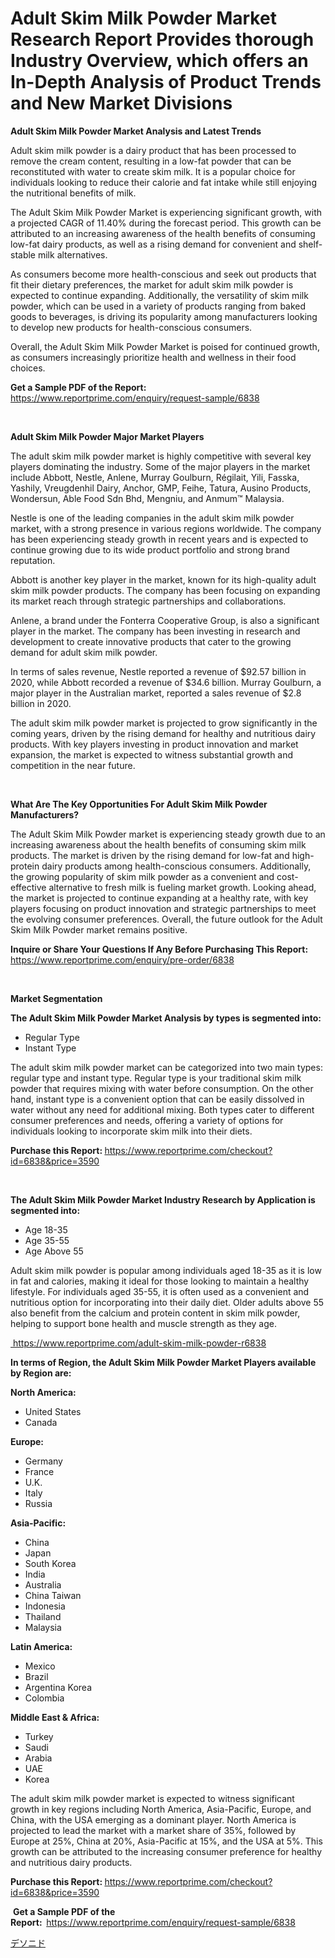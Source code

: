 <p><h1>Adult Skim Milk Powder Market Research Report Provides thorough Industry Overview, which offers an In-Depth Analysis of Product Trends and New Market Divisions</h1></p><p><strong>Adult Skim Milk Powder Market Analysis and Latest Trends</strong></p>
<p><p>Adult skim milk powder is a dairy product that has been processed to remove the cream content, resulting in a low-fat powder that can be reconstituted with water to create skim milk. It is a popular choice for individuals looking to reduce their calorie and fat intake while still enjoying the nutritional benefits of milk.</p><p>The Adult Skim Milk Powder Market is experiencing significant growth, with a projected CAGR of 11.40% during the forecast period. This growth can be attributed to an increasing awareness of the health benefits of consuming low-fat dairy products, as well as a rising demand for convenient and shelf-stable milk alternatives.</p><p>As consumers become more health-conscious and seek out products that fit their dietary preferences, the market for adult skim milk powder is expected to continue expanding. Additionally, the versatility of skim milk powder, which can be used in a variety of products ranging from baked goods to beverages, is driving its popularity among manufacturers looking to develop new products for health-conscious consumers.</p><p>Overall, the Adult Skim Milk Powder Market is poised for continued growth, as consumers increasingly prioritize health and wellness in their food choices.</p></p>
<p><strong>Get a Sample PDF of the Report:&nbsp;</strong> <a href="https://www.reportprime.com/enquiry/request-sample/6838">https://www.reportprime.com/enquiry/request-sample/6838</a></p>
<p>&nbsp;</p>
<p><strong>Adult Skim Milk Powder Major Market Players</strong></p>
<p><p>The adult skim milk powder market is highly competitive with several key players dominating the industry. Some of the major players in the market include Abbott, Nestle, Anlene, Murray Goulburn, Régilait, Yili, Fasska, Yashily, Vreugdenhil Dairy, Anchor, GMP, Feihe, Tatura, Ausino Products, Wondersun, Able Food Sdn Bhd, Mengniu, and Anmum™ Malaysia.</p><p>Nestle is one of the leading companies in the adult skim milk powder market, with a strong presence in various regions worldwide. The company has been experiencing steady growth in recent years and is expected to continue growing due to its wide product portfolio and strong brand reputation.</p><p>Abbott is another key player in the market, known for its high-quality adult skim milk powder products. The company has been focusing on expanding its market reach through strategic partnerships and collaborations.</p><p>Anlene, a brand under the Fonterra Cooperative Group, is also a significant player in the market. The company has been investing in research and development to create innovative products that cater to the growing demand for adult skim milk powder.</p><p>In terms of sales revenue, Nestle reported a revenue of $92.57 billion in 2020, while Abbott recorded a revenue of $34.6 billion. Murray Goulburn, a major player in the Australian market, reported a sales revenue of $2.8 billion in 2020.</p><p>The adult skim milk powder market is projected to grow significantly in the coming years, driven by the rising demand for healthy and nutritious dairy products. With key players investing in product innovation and market expansion, the market is expected to witness substantial growth and competition in the near future.</p></p>
<p>&nbsp;</p>
<p><strong>What Are The Key Opportunities For Adult Skim Milk Powder Manufacturers?</strong></p>
<p><p>The Adult Skim Milk Powder market is experiencing steady growth due to an increasing awareness about the health benefits of consuming skim milk products. The market is driven by the rising demand for low-fat and high-protein dairy products among health-conscious consumers. Additionally, the growing popularity of skim milk powder as a convenient and cost-effective alternative to fresh milk is fueling market growth. Looking ahead, the market is projected to continue expanding at a healthy rate, with key players focusing on product innovation and strategic partnerships to meet the evolving consumer preferences. Overall, the future outlook for the Adult Skim Milk Powder market remains positive.</p></p>
<p><strong>Inquire or Share Your Questions If Any Before Purchasing This Report:</strong> <a href="https://www.reportprime.com/enquiry/pre-order/6838">https://www.reportprime.com/enquiry/pre-order/6838</a></p>
<p>&nbsp;</p>
<p><strong>Market Segmentation</strong></p>
<p><strong>The Adult Skim Milk Powder Market Analysis by types is segmented into:</strong></p>
<p><ul><li>Regular Type</li><li>Instant Type</li></ul></p>
<p><p>The adult skim milk powder market can be categorized into two main types: regular type and instant type. Regular type is your traditional skim milk powder that requires mixing with water before consumption. On the other hand, instant type is a convenient option that can be easily dissolved in water without any need for additional mixing. Both types cater to different consumer preferences and needs, offering a variety of options for individuals looking to incorporate skim milk into their diets.</p></p>
<p><strong>Purchase this Report:&nbsp;</strong><a href="https://www.reportprime.com/checkout?id=6838&price=3590">https://www.reportprime.com/checkout?id=6838&price=3590</a></p>
<p>&nbsp;</p>
<p><strong>The Adult Skim Milk Powder Market Industry Research by Application is segmented into:</strong></p>
<p><ul><li>Age 18-35</li><li>Age 35-55</li><li>Age Above 55</li></ul></p>
<p><p>Adult skim milk powder is popular among individuals aged 18-35 as it is low in fat and calories, making it ideal for those looking to maintain a healthy lifestyle. For individuals aged 35-55, it is often used as a convenient and nutritious option for incorporating into their daily diet. Older adults above 55 also benefit from the calcium and protein content in skim milk powder, helping to support bone health and muscle strength as they age.</p></p>
<p><a href="https://www.reportprime.com/adult-skim-milk-powder-r6838">&nbsp;https://www.reportprime.com/adult-skim-milk-powder-r6838</a></p>
<p><strong>In terms of Region, the Adult Skim Milk Powder Market Players available by Region are:</strong></p>
<p>
    <p> <strong> North America: </strong>
        <ul>
            <li>United States</li>
            <li>Canada</li>
        </ul>
        </p> 
    <p> <strong> Europe: </strong>
        <ul>
            <li>Germany</li>
            <li>France</li>
            <li>U.K.</li>
            <li>Italy</li>
            <li>Russia</li>
        </ul>
        </p> 
    <p> <strong> Asia-Pacific: </strong>
        <ul>
            <li>China</li>
            <li>Japan</li>
            <li>South Korea</li>
            <li>India</li>
            <li>Australia</li>
            <li>China Taiwan</li>
            <li>Indonesia</li>
            <li>Thailand</li>
            <li>Malaysia</li>
        </ul>
        </p> 
    <p> <strong> Latin America: </strong>
        <ul>
            <li>Mexico</li>
            <li>Brazil</li>
            <li>Argentina Korea</li>
            <li>Colombia</li>
        </ul>
        </p> 
    <p> <strong> Middle East & Africa: </strong>
        <ul>
            <li>Turkey</li>
            <li>Saudi</li>
            <li>Arabia</li>
            <li>UAE</li>
            <li>Korea</li>
        </ul>
    </p>
    </p>
<p><p>The adult skim milk powder market is expected to witness significant growth in key regions including North America, Asia-Pacific, Europe, and China, with the USA emerging as a dominant player. North America is projected to lead the market with a market share of 35%, followed by Europe at 25%, China at 20%, Asia-Pacific at 15%, and the USA at 5%. This growth can be attributed to the increasing consumer preference for healthy and nutritious dairy products.</p></p>
<p><strong>Purchase this Report: </strong><a href="https://www.reportprime.com/checkout?id=6838&price=3590">https://www.reportprime.com/checkout?id=6838&price=3590</a></p>
<p>&nbsp;<strong>Get a Sample PDF of the Report:&nbsp;&nbsp;</strong><a href="https://www.reportprime.com/enquiry/request-sample/6838">https://www.reportprime.com/enquiry/request-sample/6838</a></p>
<p><strong></strong></p>
<p><p><a href="https://github.com/schmahlson/Market-Research-Report-List-1/blob/main/672073520129.md">デソニド</a></p></p>
